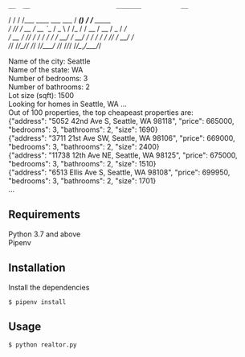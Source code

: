   
    __  __                        _______           __           
   / / / /___  ____ ___  ___     / ____(_)___  ____/ /__  _____  
  / /_/ / __ \/ __ `__ \/ _ \   / /_  / / __ \/ __  / _ \/ ___/  
 / __  / /_/ / / / / / /  __/  / __/ / / / / / /_/ /  __/ /      
/_/ /_/\____/_/ /_/ /_/\___/  /_/   /_/_/ /_/\__,_/\___/_/       
                                                                 
  
Name of the city: Seattle  
Name of the state: WA  
Number of bedrooms: 3  
Number of bathrooms: 2  
Lot size (sqft): 1500  
Looking for homes in Seattle, WA ...  
Out of 100 properties, the top cheapeast properties are:  
{"address": "5052 42nd Ave S, Seattle, WA 98118", "price": 665000, "bedrooms": 3, "bathrooms": 2, "size": 1690}  
{"address": "3711 21st Ave SW, Seattle, WA 98106", "price": 669000, "bedrooms": 3, "bathrooms": 2, "size": 2400}  
{"address": "11738 12th Ave NE, Seattle, WA 98125", "price": 675000, "bedrooms": 3, "bathrooms": 2, "size": 1510}  
{"address": "6513 Ellis Ave S, Seattle, WA 98108", "price": 699950, "bedrooms": 3, "bathrooms": 2, "size": 1701}  
...

## Requirements
Python 3.7 and above  
Pipenv

## Installation
Install the dependencies
```
$ pipenv install
```

## Usage
```
$ python realtor.py
```
